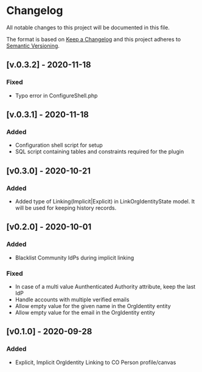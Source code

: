 # Changelog

All notable changes to this project will be documented in this file.

The format is based on [Keep a Changelog](https://keepachangelog.com/en/1.0.0/)
and this project adheres to [Semantic Versioning](https://semver.org/spec/v2.0.0.html).
## [v.0.3.2] - 2020-11-18
### Fixed
- Typo error in ConfigureShell.php

## [v.0.3.1] - 2020-11-18
### Added
- Configuration shell script for setup
- SQL script containing tables and constraints required for the plugin

## [v0.3.0] - 2020-10-21
### Added
- Added type of Linking(Implicit|Explicit) in LinkOrgIdentityState model. It will be used for keeping history records.

## [v0.2.0] - 2020-10-01
### Added
- Blacklist Community IdPs during implicit linking

### Fixed
- In case of a multi value Aunthenticated Authority attribute, keep the last IdP
- Handle accounts with multiple verified emails
- Allow empty value for the given name in the OrgIdentity entity
- Allow empty value for the email in the OrgIdentity entity

## [v0.1.0] - 2020-09-28
### Added
- Explicit, Implicit OrgIdentity Linking to CO Person profile/canvas
